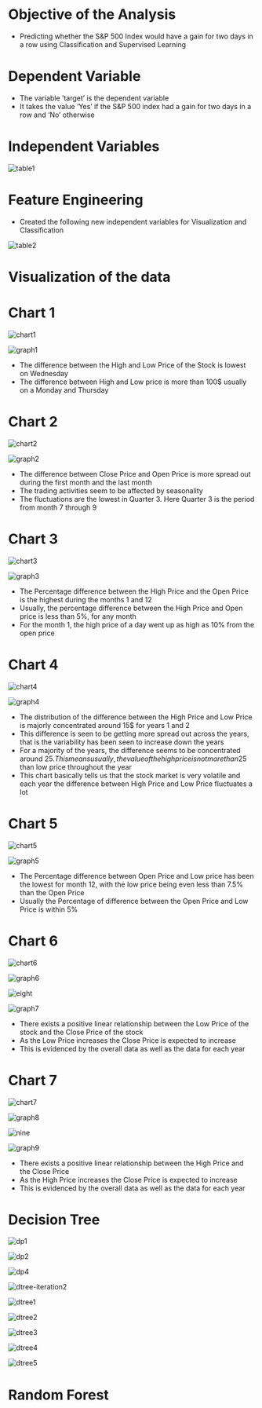# Objective of the Analysis
* Predicting whether the S&P 500 Index would have a gain for two days in a row using Classification and Supervised Learning 

# Dependent Variable

* The variable ’target’ is the dependent variable
* It takes the value ‘Yes’ if the S&P 500 index had a gain for two days in a row and ‘No’ otherwise

# Independent Variables 

![table1](https://github.com/Sonull/Classification-and-Supervised-Learning-on-Financial-Data/blob/master/Visualization/table1.png)

# Feature Engineering

* Created the following new independent variables for Visualization and Classification

![table2](https://github.com/Sonull/Classification-and-Supervised-Learning-on-Financial-Data/blob/master/Visualization/table2.png)

# Visualization of the data

# Chart 1

![chart1](https://github.com/Sonull/Classification-and-Supervised-Learning-on-Financial-Data/blob/master/Codes/chart1.png)

![graph1](https://github.com/Sonull/Classification-and-Supervised-Learning-on-Financial-Data/blob/master/Visualization/graph1.png)

* The difference between the High and Low Price of the Stock is lowest on Wednesday
* The difference between High and Low price is more than 100$ usually on a Monday and Thursday

# Chart 2

![chart2](https://github.com/Sonull/Classification-and-Supervised-Learning-on-Financial-Data/blob/master/Codes/chart2.png)

![graph2](https://github.com/Sonull/Classification-and-Supervised-Learning-on-Financial-Data/blob/master/Visualization/graph2.png)

* The difference between Close Price and Open Price is more spread out during the first month and the last month
* The trading activities seem to be affected by seasonality
* The fluctuations are the lowest in Quarter 3. Here Quarter 3 is the period from month 7 through 9

# Chart 3

![chart3](https://github.com/Sonull/Classification-and-Supervised-Learning-on-Financial-Data/blob/master/Codes/chart3.png)

![graph3](https://github.com/Sonull/Classification-and-Supervised-Learning-on-Financial-Data/blob/master/Visualization/graph3.png)

* The Percentage difference between the High Price and the Open Price is the highest during the months 1 and 12
* Usually, the percentage difference between the High Price and Open price is less than 5%, for any month
* For the month 1, the high price of a day went up as high as 10% from the open price

# Chart 4

![chart4](https://github.com/Sonull/Classification-and-Supervised-Learning-on-Financial-Data/blob/master/Codes/chart4.png)

![graph4](https://github.com/Sonull/Classification-and-Supervised-Learning-on-Financial-Data/blob/master/Visualization/graph4.png)

* The distribution of the difference between the High Price and Low Price is majorly concentrated around 15$ for years 1 and 2
* This difference is seen to be getting more spread out across the years, that is the variability has been seen to increase down the years
* For a majority of the years, the difference seems to be concentrated around 25$. This means usually, the value of the high price is not more than 25$ than low price throughout the year
* This chart basically tells us that the stock market is very volatile and each year the difference between High Price and Low Price fluctuates a lot

# Chart 5

![chart5](https://github.com/Sonull/Classification-and-Supervised-Learning-on-Financial-Data/blob/master/Codes/chart5.png)

![graph5](https://github.com/Sonull/Classification-and-Supervised-Learning-on-Financial-Data/blob/master/Visualization/graph5.png)

* The Percentage difference between Open Price and Low price has been the lowest for month 12, with the low price being even less than 7.5% than the Open Price
* Usually the Percentage of difference between the Open Price and Low Price is within 5% 

# Chart 6

![chart6](https://github.com/Sonull/Classification-and-Supervised-Learning-on-Financial-Data/blob/master/Codes/chart6.png)

![graph6](https://github.com/Sonull/Classification-and-Supervised-Learning-on-Financial-Data/blob/master/Visualization/graph6.png)

![eight](https://github.com/Sonull/Classification-and-Supervised-Learning-on-Financial-Data/blob/master/Codes/eight.png)

![graph7](https://github.com/Sonull/Classification-and-Supervised-Learning-on-Financial-Data/blob/master/Visualization/graph7.png)

 * There exists a positive linear relationship between the Low Price of the stock and the Close Price of the stock
 * As the Low Price increases the Close Price is expected to increase
 * This is evidenced by the overall data as well as the data for each year  

# Chart 7

![chart7](https://github.com/Sonull/Classification-and-Supervised-Learning-on-Financial-Data/blob/master/Codes/chart7.png)

![graph8](https://github.com/Sonull/Classification-and-Supervised-Learning-on-Financial-Data/blob/master/Visualization/graph8.png)

![nine](https://github.com/Sonull/Classification-and-Supervised-Learning-on-Financial-Data/blob/master/Codes/nine.png)

![graph9](https://github.com/Sonull/Classification-and-Supervised-Learning-on-Financial-Data/blob/master/Visualization/graph9.png)

 * There exists a positive linear relationship between the High Price and the Close Price
 * As the High Price increases the Close Price is expected to increase
 * This is evidenced by the overall data as well as the data for each year  

# Decision Tree

![dp1](https://github.com/Sonull/Classification-and-Supervised-Learning-on-Financial-Data/blob/master/Codes/dp1.png)

![dp2](https://github.com/Sonull/Classification-and-Supervised-Learning-on-Financial-Data/blob/master/Codes/dp2.png)

![dp4](https://github.com/Sonull/Classification-and-Supervised-Learning-on-Financial-Data/blob/master/Codes/dp3.png)

![dtree-iteration2](https://github.com/Sonull/Classification-and-Supervised-Learning-on-Financial-Data/blob/master/Visualization/dtree-iteration2.png)

![dtree1](https://github.com/Sonull/Classification-and-Supervised-Learning-on-Financial-Data/blob/master/Codes/dtree1.png)

![dtree2](https://github.com/Sonull/Classification-and-Supervised-Learning-on-Financial-Data/blob/master/Codes/dtree2.png)

![dtree3](https://github.com/Sonull/Classification-and-Supervised-Learning-on-Financial-Data/blob/master/Codes/dtree3.png)

![dtree4](https://github.com/Sonull/Classification-and-Supervised-Learning-on-Financial-Data/blob/master/Codes/dtree4.png)

![dtree5](https://github.com/Sonull/Classification-and-Supervised-Learning-on-Financial-Data/blob/master/Codes/dtree5.png)

# Random Forest

